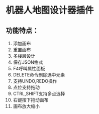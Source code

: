 ﻿---
lastUpdated: true
contributors : true
---
# 机器人地图设计器插件

## 功能特点：

1. 添加画布
2. 重置画布
3. 多楼层设计
4. 保存JSON格式
5. F4呼叫属性面板
6. DELETE命令删除选中元素
7. 支持UNDO,REDO操作
8. 点位支持拖动
9. CTRL,SHIFT支持多点选择
10. 右键按下拖动画布
11. 画布放大缩小